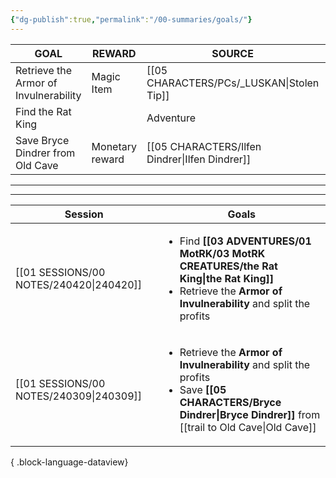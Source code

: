 ```yaml
---
{"dg-publish":true,"permalink":"/00-summaries/goals/"}
---
```



| GOAL                                  | REWARD          | SOURCE                  | COMPLETE  |
| ------------------------------------- | --------------- | ----------------------- |:---------:|
| Retrieve the Armor of Invulnerability | Magic Item      | [[05 CHARACTERS/PCs/_LUSKAN\|Stolen Tip]] |           |
| Find the Rat King                     |                 | Adventure               |     Y     |
| Save Bryce Dindrer from Old Cave      | Monetary reward | [[05 CHARACTERS/Ilfen Dindrer\|Ilfen Dindrer]]       | (partial) | 

---

---

| Session                                    | Goals                                                                                                                                                       |
| ------------------------------------------ | ----------------------------------------------------------------------------------------------------------------------------------------------------------- |
| [[01 SESSIONS/00 NOTES/240420\|240420]] | <ul><li>Find **[[03 ADVENTURES/01 MotRK/03 MotRK CREATURES/the Rat King\|the Rat King]]**</li><li>Retrieve the **Armor of Invulnerability** and split the profits</li></ul>                                         |
| [[01 SESSIONS/00 NOTES/240309\|240309]] | <ul><li>Retrieve the **Armor of Invulnerability** and split the profits</li><li>Save **[[05 CHARACTERS/Bryce Dindrer\|Bryce Dindrer]]**  from [[trail to Old Cave\\|Old Cave]]</li></ul> |

{ .block-language-dataview}
